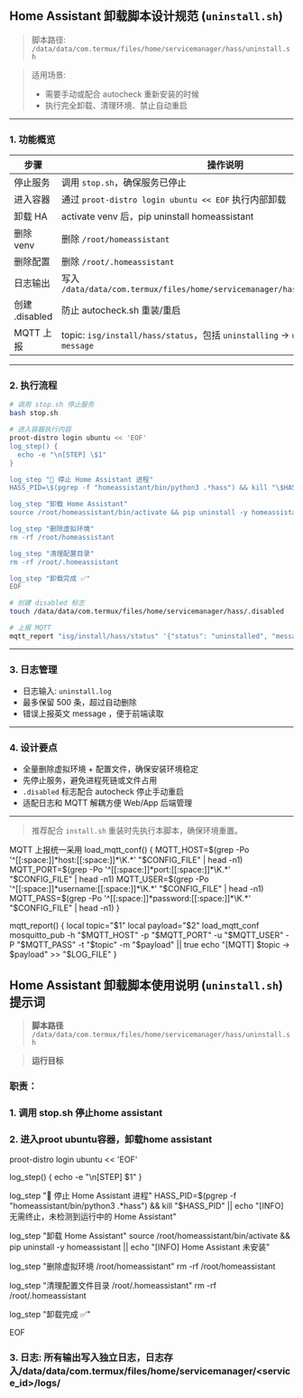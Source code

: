 ## Home Assistant 卸载脚本设计规范 (`uninstall.sh`)

> 脚本路径:
> `/data/data/com.termux/files/home/servicemanager/hass/uninstall.sh`

> 适用场景:
>
> * 需要手动或配合 autocheck 重新安装的时候
> * 执行完全卸载、清理环境、禁止自动重启

---

### 1. 功能概览

| 步骤           | 操作说明                                                                                      |
| ------------ | ----------------------------------------------------------------------------------------- |
| 停止服务         | 调用 `stop.sh`，确保服务已停止                                                                      |
| 进入容器         | 通过 `proot-distro login ubuntu << EOF` 执行内部卸载                                              |
| 卸载 HA        | activate venv 后，pip uninstall homeassistant                                               |
| 删除 venv      | 删除 `/root/homeassistant`                                                                  |
| 删除配置         | 删除 `/root/.homeassistant`                                                                 |
| 日志输出         | 写入 `/data/data/com.termux/files/home/servicemanager/hass/logs/uninstall.log`              |
| 创建 .disabled | 防止 autocheck.sh 重装/重启                                                                     |
| MQTT 上报      | topic: `isg/install/hass/status`，包括 `uninstalling` → `uninstalled` / `failed` + `message` |

---

### 2. 执行流程

```bash
# 调用 stop.sh 停止服务
bash stop.sh

# 进入容器执行内容
proot-distro login ubuntu << 'EOF'
log_step() {
  echo -e "\n[STEP] \$1"
}

log_step "🧹 停止 Home Assistant 进程"
HASS_PID=\$(pgrep -f "homeassistant/bin/python3 .*hass") && kill "\$HASS_PID" || echo "[INFO] 无需终止"

log_step "卸载 Home Assistant"
source /root/homeassistant/bin/activate && pip uninstall -y homeassistant || echo "[INFO] HA 未安装"

log_step "删除虚拟环境"
rm -rf /root/homeassistant

log_step "清理配置目录"
rm -rf /root/.homeassistant

log_step "卸载完成 ✅"
EOF

# 创建 disabled 标志
touch /data/data/com.termux/files/home/servicemanager/hass/.disabled

# 上报 MQTT
mqtt_report "isg/install/hass/status" '{"status": "uninstalled", "message": "Home Assistant completely removed."}'
```

---

### 3. 日志管理

* 日志输入: `uninstall.log`
* 最多保留 500 条，超过自动删除
* 错误上报英文 message ，便于前端读取

---

### 4. 设计要点

* 全量删除虚拟环境 + 配置文件，确保安装环境稳定
* 先停止服务，避免进程死链或文件占用
* `.disabled` 标志配合 autocheck 停止手动重启
* 适配日志和 MQTT 解耦方便 Web/App 后端管理

---

> 推荐配合 `install.sh` 重装时先执行本脚本，确保环境重置。


MQTT 上报统一采用
load_mqtt_conf() {
  MQTT_HOST=$(grep -Po '^[[:space:]]*host:[[:space:]]*\K.*' "$CONFIG_FILE" | head -n1)
  MQTT_PORT=$(grep -Po '^[[:space:]]*port:[[:space:]]*\K.*' "$CONFIG_FILE" | head -n1)
  MQTT_USER=$(grep -Po '^[[:space:]]*username:[[:space:]]*\K.*' "$CONFIG_FILE" | head -n1)
  MQTT_PASS=$(grep -Po '^[[:space:]]*password:[[:space:]]*\K.*' "$CONFIG_FILE" | head -n1)
}

mqtt_report() {
  local topic="$1"
  local payload="$2"
  load_mqtt_conf
  mosquitto_pub -h "$MQTT_HOST" -p "$MQTT_PORT" -u "$MQTT_USER" -P "$MQTT_PASS" -t "$topic" -m "$payload" || true
  echo "[MQTT] $topic -> $payload" >> "$LOG_FILE"
}



## Home Assistant 卸载脚本使用说明 (`uninstall.sh`)提示词

> **脚本路径**
> `/data/data/com.termux/files/home/servicemanager/hass/uninstall.sh`

> **运行目标**
### 职责：
###  1. 调用 stop.sh 停止home assistant
###   2. 进入proot ubuntu容器，卸载home assistant
proot-distro login ubuntu << 'EOF'

log_step() {
  echo -e "\n[STEP] $1"
}

log_step "🧹 停止 Home Assistant 进程"
HASS_PID=\$(pgrep -f "homeassistant/bin/python3 .*hass") && kill "\$HASS_PID" || echo "[INFO] 无需终止，未检测到运行中的 Home Assistant"

log_step "卸载 Home Assistant"
source /root/homeassistant/bin/activate && pip uninstall -y homeassistant || echo "[INFO] Home Assistant 未安装"

log_step "删除虚拟环境 /root/homeassistant"
rm -rf /root/homeassistant

log_step "清理配置文件目录 /root/.homeassistant"
rm -rf /root/.homeassistant

log_step "卸载完成 ✅"

EOF

###   3. 日志: 所有输出写入独立日志，日志存入/data/data/com.termux/files/home/servicemanager/<service_id>/logs/<script>.log, 保存最近500条
###   4. 创建 .disabled 标志，阻止 autocheck.sh 误重装/重启
###   5. 通过termux Mosquitto cli 上报 MQTT，主题：isg/install/hass/status uninstalling → uninstalled / failed。
###   6. 错误消息：通过MQTT message上报，message为英文
---
